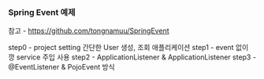 ### Spring Event 예제 
참고 - https://github.com/tongnamuu/SpringEvent

step0 - project setting 간단한 User 생성, 조회 애플리케이션
step1 - event 없이 깡 service 주입 사용
step2 - ApplicationListener & ApplicationListener
step3 - @EventListener & PojoEvent 방식